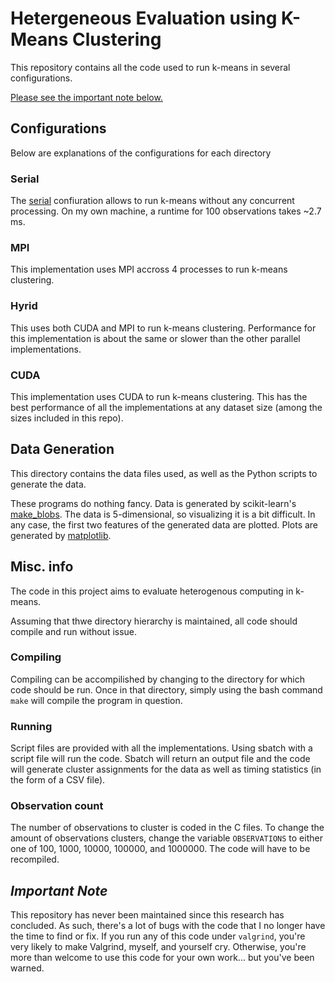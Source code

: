 # Hetergeneous Evaluation using K-Means Clustering

This repository contains all the code used to run k-means in several configurations.

[Please see the important note below.](#important-note)

## Configurations

Below are explanations of the configurations for each directory

### Serial

The [serial](./serial) confiuration allows to run k-means without any concurrent processing. On my own machine, a runtime for 100 observations takes ~2.7 ms. 

### MPI

This implementation uses MPI accross 4 processes to run k-means clustering.

### Hyrid

This uses both CUDA and MPI to run k-means clustering. Performance for this implementation is about the same or slower than the other parallel implementations.

### CUDA

This implementation uses CUDA to run k-means clustering. This has the best performance of all the implementations at any dataset size (among the sizes included in this repo).

## Data Generation

This directory contains the data files used, as well as the Python scripts to generate the data.

These programs do nothing fancy. Data is generated by scikit-learn's [make_blobs](https://scikit-learn.org/stable/modules/generated/sklearn.datasets.make_blobs.html). The data is 5-dimensional, so visualizing it is a bit difficult. In any case, the first two features of the generated data are plotted. Plots are generated by [matplotlib](https://matplotlib.org/3.2.1/index.html).

## Misc. info

The code in this project aims to evaluate heterogenous computing in k-means.

Assuming that thwe directory hierarchy is maintained, all code should compile
and run without issue.

### Compiling

Compiling can be accompilished by changing to the directory for which code
should be run. Once in that directory, simply using the bash command `make`
will compile the program in question.

### Running

Script files are provided with all the implementations. Using sbatch with
a script file will run the code. Sbatch will return an output file
and the code will generate cluster assignments for the data as well as
timing statistics (in the form of a CSV file).

### Observation count

The number of observations to cluster is coded in the C files. To change the
amount of observations clusters, change the variable `OBSERVATIONS` to either
one of 100, 1000, 10000, 100000, and 1000000. The code will have to be recompiled.

## ___Important Note___

This repository has never been maintained since this research has concluded. As such, there's a lot of bugs with the code that I no longer have the time to find or fix. If you run any of this code under `valgrind`, you're very likely to make Valgrind, myself, and yourself cry. Otherwise, you're more than welcome to use this code for your own work... but you've been warned.
